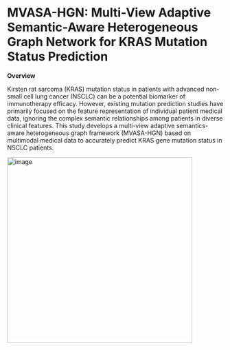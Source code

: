 # MVASA-HGN: Multi-View Adaptive Semantic-Aware Heterogeneous Graph Network for KRAS Mutation Status Prediction
**Overview**

Kirsten rat sarcoma (KRAS) mutation status in patients with advanced non-small cell lung cancer (NSCLC) can be a potential biomarker of immunotherapy efficacy. However, existing mutation prediction studies have primarily focused on the feature representation of individual patient medical data, ignoring the complex semantic relationships among patients in diverse clinical features.  This study develops a multi-view adaptive semantics-aware heterogeneous graph framework (MVASA-HGN) based on multimodal medical data to accurately predict KRAS gene mutation status in NSCLC patients.

<img width="431" alt="image" src="https://github.com/user-attachments/assets/ed3077b9-7a7d-47c2-998a-891cb8ee5e44">

